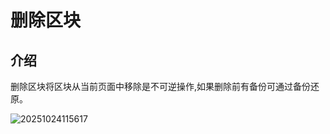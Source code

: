 # 删除区块

## 介绍

删除区块将区块从当前页面中移除是不可逆操作,如果删除前有备份可通过备份还原。

![20251024115617](https://static-docs.nocobase.com/20251024115617.png)
